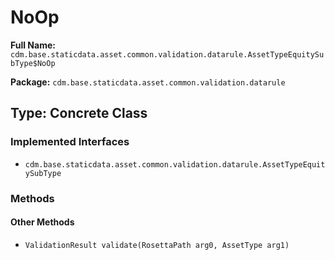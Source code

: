 # NoOp

**Full Name:** `cdm.base.staticdata.asset.common.validation.datarule.AssetTypeEquitySubType$NoOp`

**Package:** `cdm.base.staticdata.asset.common.validation.datarule`

## Type: Concrete Class

### Implemented Interfaces

- `cdm.base.staticdata.asset.common.validation.datarule.AssetTypeEquitySubType`

### Methods

#### Other Methods

- `ValidationResult validate(RosettaPath arg0, AssetType arg1)`

